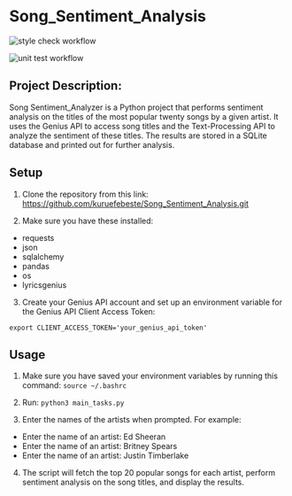 # Song_Sentiment_Analysis

![style check workflow](https://github.com/kuruefebeste/Song_Sentiment_Analysis/actions/workflows/code_check.yaml/badge.svg?event=push)

![unit test workflow](https://github.com/kuruefebeste/Song_Sentiment_Analysis/actions/workflows/unit_test.yaml/badge.svg?event=push)

## Project Description:

Song Sentiment_Analyzer is a Python project that performs sentiment analysis on the titles of the most popular twenty songs by a given artist. It uses the Genius API to access song titles and the Text-Processing API to analyze the sentiment of these titles. The results are stored in a SQLite database and printed out for further analysis.

## Setup

1. Clone the repository from this link: https://github.com/kuruefebeste/Song_Sentiment_Analysis.git

2. Make sure you have these installed:
* requests
* json
* sqlalchemy
* pandas
* os
* lyricsgenius

3. Create your Genius API account and set up an environment variable for the Genius API Client Access Token:

```export CLIENT_ACCESS_TOKEN='your_genius_api_token'``` 

## Usage

1. Make sure you have saved your environment variables by running this command:
```source ~/.bashrc```

2. Run:
```python3 main_tasks.py```

3. Enter the names of the artists when prompted. For example:

- Enter the name of an artist: Ed Sheeran
- Enter the name of an artist: Britney Spears
- Enter the name of an artist: Justin Timberlake

4. The script will fetch the top 20 popular songs for each artist, perform sentiment analysis on the song titles, and display the results.



